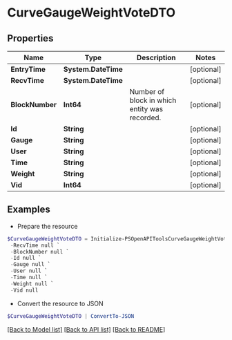# CurveGaugeWeightVoteDTO
## Properties

Name | Type | Description | Notes
------------ | ------------- | ------------- | -------------
**EntryTime** | **System.DateTime** |  | [optional] 
**RecvTime** | **System.DateTime** |  | [optional] 
**BlockNumber** | **Int64** | Number of block in which entity was recorded. | [optional] 
**Id** | **String** |  | [optional] 
**Gauge** | **String** |  | [optional] 
**User** | **String** |  | [optional] 
**Time** | **String** |  | [optional] 
**Weight** | **String** |  | [optional] 
**Vid** | **Int64** |  | [optional] 

## Examples

- Prepare the resource
```powershell
$CurveGaugeWeightVoteDTO = Initialize-PSOpenAPIToolsCurveGaugeWeightVoteDTO  -EntryTime null `
 -RecvTime null `
 -BlockNumber null `
 -Id null `
 -Gauge null `
 -User null `
 -Time null `
 -Weight null `
 -Vid null
```

- Convert the resource to JSON
```powershell
$CurveGaugeWeightVoteDTO | ConvertTo-JSON
```

[[Back to Model list]](../README.md#documentation-for-models) [[Back to API list]](../README.md#documentation-for-api-endpoints) [[Back to README]](../README.md)

